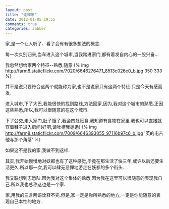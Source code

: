 ```yaml
---
layout: post
title: "诠释家"
date: 2012-01-05 19:55
comments: true
categories: Jabber
---
```


家,是一个让人听了、看了会有有很多想法的概念.

每一次久别归来,当车进入这个城市,当我踏进家门,都有着发自内心的一股兴奋...

我忽然想给家两个特征--熟悉,随意
{% img http://farm8.staticflickr.com/7020/6646276471_8513c026c0_b.jpg 350 333  %}

并不是说只要符合这两个就能称为家,也不是说家只有这两个特征.只是今天有感而发.

进入城市,下了大巴,我能很快的找到路线,方法回家,因为,我对这个城市的熟悉.正因这些熟悉,所以,我可以很随意的在这个城市.
<!-- more -->
下了公交,走入家门,肚子饿了,我会四处觅食,我知道有食物在家里.我也可以直接就穿着鞋子进入房间(好吧,请吐槽我邋遢)
{% img http://farm8.staticflickr.com/7009/6646393055_97116b97c6_b.jpg '英的电吉他与那个角落' %}

如果这不是我的家,我做不到这样.
 
其实,我开始慢慢地对妖都也有了这种感觉,毕竟在那生活了快三年,或许以后还要生活更久.所以那一次,我可以肆无忌惮地游走在妖都的多个街头.

我又联想到志愿队.因为我对这个集体的熟悉,因为我在这里可以很随意的表现我自己.所以我也总称这也是一个家.

家,用我的三言两语诠释不完.但是,家一定是你所熟悉的地方,一定是你能随意的表现自己本性的地方.
	